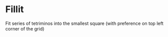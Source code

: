 # Fillit
Fit series of tetriminos into the smallest square (with preference on top left corner of the grid)
